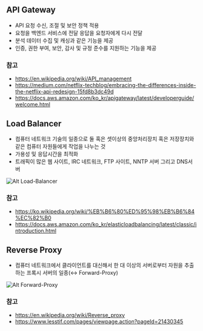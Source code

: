 ## API Gateway

- API 요청 수신, 조절 및 보안 정책 적용
- 요청을 백엔드 서비스에 전달 응답을 요청자에게 다시 전달
- 분석 데이터 수집 및 캐싱과 같은 기능을 제공
- 인증, 권한 부여, 보안, 감사 및 규정 준수를 지원하는 기능을 제공

### 참고

- https://en.wikipedia.org/wiki/API_management
- https://medium.com/netflix-techblog/embracing-the-differences-inside-the-netflix-api-redesign-15fd8b3dc49d
- https://docs.aws.amazon.com/ko_kr/apigateway/latest/developerguide/welcome.html

## Load Balancer

- 컴퓨터 네트워크 기술의 일종으로 둘 혹은 셋이상의 중앙처리장치 혹은 저장장치와 같은 컴퓨터 자원들에게 작업을 나누는 것
- 가용성 및 응답시간을 최적화
- 트래픽이 많은 웹 사이트, IRC 네트워크, FTP 사이트, NNTP 서버 그리고 DNS서버

![Alt Load-Balancer](https://upload.wikimedia.org/wikipedia/commons/a/a6/Elasticsearch_Cluster_August_2014.png)

### 참고

- https://ko.wikipedia.org/wiki/%EB%B6%80%ED%95%98%EB%B6%84%EC%82%B0
- https://docs.aws.amazon.com/ko_kr/elasticloadbalancing/latest/classic/introduction.html

## Reverse Proxy

-  컴퓨터 네트워크에서 클라이언트를 대신해서 한 대 이상의 서버로부터 자원을 추출하는 프록시 서버의 일종(↔ Forward-Proxy)

![Alt Forward-Proxy](https://upload.wikimedia.org/wikipedia/commons/6/67/Reverse_proxy_h2g2bob.svg)

### 참고

- https://en.wikipedia.org/wiki/Reverse_proxy
- https://www.lesstif.com/pages/viewpage.action?pageId=21430345
